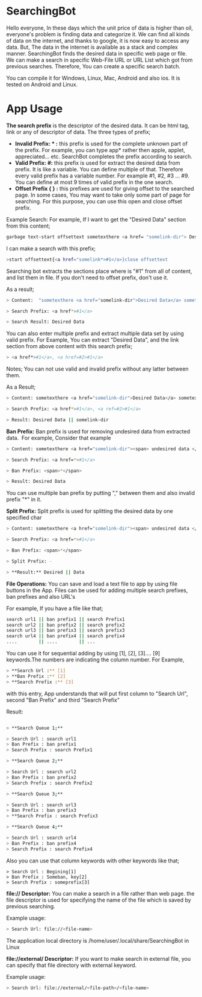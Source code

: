 # SearchingBot

Hello everyone, In these days which the unit price of data is higher than oil, everyone's problem is finding data and categorize it. We can find all kinds of data on the internet, and thanks to google, it is now easy to access any data. But, The data in the internet is available as a stack and complex manner. SearchingBot finds the desired data in specific web page or file. We can make a search in specific Web-File URL or URL List which got from previous searches. Therefore, You can create a specific search batch.

You can compile it for Windows, Linux, Mac, Android and also ios. It is tested on Android and Linux.

# App Usage

**The search prefix** 
is the descriptor of the desired data.  It can be html tag, link or any of descriptor of data. The three types of prefix;
  - **Invalid Prefix: * :** this prefix is used for the complete unknown part of the prefix. For example,  you can type app* rather then apple, applet, appreciated... etc.  SearchBot completes the prefix according to search.
  - **Valid Prefix: #:** this prefix is used for extract the desired data from prefix. It is like a variable. You can define multiple of that. Therefore every valid prefix has a variable number. For example #1, #2, #3 ... #9.  You can define at most 9 times of valid prefix in the one search.
  - **Offset Prefix { } :** this prefixes are used for giving offset to the searched page. In some cases, You may want to take only some part of page for searching. For this purpose, you can use this open and close offset prefix.

Example Search:
For example, If I want to get the "Desired Data" section from this content;
```sh
garbage text-start offsettext sometexthere <a href= "somelink-dir"> Desired Data </a> sometexthere close offsettext-garbage text
```
I can make a search with this prefix;

```sh
>start offsettext{<a href="somelink*>#1</a>}close offsettext
```
Searching bot extracts the sections place where is "#1" from all of content, and list them in file. If you don't need to offset prefix, don't use it.

As a result;
```sh
> Content:  "sometexthere <a href="somelink-dir">Desired Data</a> sometexthere"

> Search Prefix: <a href*>#1</a>

> Search Result: Desired Data
```

You can also enter multiple prefix and extract multiple data set by using valid prefix. For Example, You can extract "Desired Data", and the link section from above content with this search prefix;
```sh
> <a href*>#1</a>, <a href=#2>#1</a>
```
Notes; You can not use valid and invalid prefix without any latter between them.

As a Result;
```sh
> Content: sometexthere <a href="somelink-dir">Desired Data</a> sometexthere

> Search Prefix: <a href*>#1</a>, <a ref=#2>#1</a>

> Result: Desired Data || somelink-dir
```

**Ban Prefix:**
Ban prefix is used for removing undesired data from extracted data.  For example, Consider that example

```sh
> Content: sometexthere <a href="somelink-dir"><span> undesired data </span>Desired Data</a> sometexthere 

> Search Prefix: <a href=*>#1</a>

> Ban Prefix: <span>*</span>

> Result: Desired Data
```
You can use multiple ban prefix by putting "," between them and also invalid prefix "*" in it.

**Split Prefix:**
Split prefix is used for splitting the desired data by one specified char

```sh
> Content: sometexthere <a href="somelink-dir"><span> undesired data </span>Desired-Data</a> sometexthere

> Search Prefix: <a href=*>#1</a> 

> Ban Prefix: <span>*</span> 

> Split Prefix: -

> **Result:** Desired || Data
```

**File Operations:**
You can save and load a text file to app by using file buttons in the App. Files can be used for adding multiple search prefixes, ban prefixes and also URL's

For example, If you have a file like that;
```sh
search url1 || ban prefix1 || search Prefix1
search url2 || ban prefix2 || search prefix2
search url3 || ban prefix3 || search prefix3
search url4 || ban prefix4 || search prefix4
....        || ....        || ...
```
You can use it for sequential adding by using [1], [2], [3].... [9] keywords.The numbers are indicating the column number. For Example,

```sh
> **Search Url :** [1]
> **Ban Prefix :** [2]
> **Search Prefix :** [3]
```

with this entry, App understands that will put first column to "Search Url", second "Ban Prefix" and third "Search Prefix"

Result:
```sh

> **Search Queue 1;**

> Search Url : search url1 
> Ban Prefix : ban prefix1 
> Search Prefix : search Prefix1

> **Search Queue 2;**

> Search Url : search url2 
> Ban Prefix : ban prefix2
> Search Prefix : search Prefix2

> **Search Queue 3;**

> Search Url : search url3 
> Ban Prefix : ban prefix3 
> **Search Prefix : search Prefix3

> **Search Queue 4;**

> Search Url : search url4 
> Ban Prefix : ban prefix4 
> Search Prefix : search Prefix4
```
Also you can use that column keywords with other keywords like that;
```
> Search Url : Begining[1]
> Ban Prefix : Someban, key[2]
> Search Prefix : someprefix[3]
```

**file:// Descriptor:** You can make a search in a file rather than web page. the file descriptor is used for specifying the name of the file which is saved by previous searching.

Example usage:
```sh
> Search Url: file://<file-name>
```

The application local directory is /home/user/.local/share/SearchingBot in Linux

**file://external/ Descriptor:** If you want to make search in external file, you can specify that file directory with external keyword.

Example usage:
```sh
> Search Url: file://external/<file-path>/<file-name>
```
